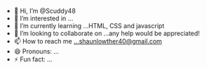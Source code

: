 - 👋 Hi, I’m @Scuddy48
- 👀 I’m interested in ...
- 🌱 I’m currently learning ...HTML, CSS and javascript
- 💞️ I’m looking to collaborate on ...any help would be appreciated!
- 📫 How to reach me ...shaunlowther40@gmail.com
- 😄 Pronouns: ...
- ⚡ Fun fact: ...

<!---
Scuddy48/Scuddy48 is a ✨ special ✨ repository because its `README.md` (this file) appears on your GitHub profile.
You can click the Preview link to take a look at your changes.
--->
